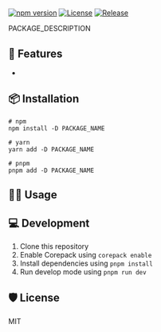 # 

[![npm version](https://badge.fury.io/js/PACKAGE_NAME.svg)](https://badge.fury.io/js/PACKAGE_NAME)
[![License](https://img.shields.io/npm/l/PACKAGE_NAME)](https://github.com/simochee/PACKAGE_NAME/blob/main/LICENSE)
[![Release](https://github.com/simochee/PACKAGE_NAME/actions/workflows/release.yaml/badge.svg)](https://github.com/simochee/PACKAGE_NAME/actions/workflows/release.yaml)

PACKAGE_DESCRIPTION

## 🧩 Features

- 

## 📦 Installation

```shell
# npm
npm install -D PACKAGE_NAME

# yarn
yarn add -D PACKAGE_NAME

# pnpm
pnpm add -D PACKAGE_NAME
```

## 🧑‍💻 Usage

## 💻 Development

1. Clone this repository
1. Enable Corepack using `corepack enable`
1. Install dependencies using `pnpm install`
1. Run develop mode using `pnpm run dev`

## 🛡️ License

MIT
